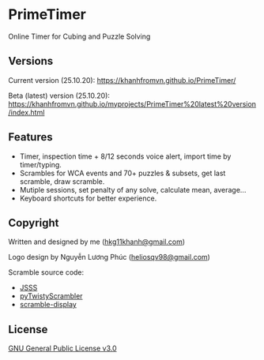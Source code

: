 # PrimeTimer
Online Timer for Cubing and Puzzle Solving

## Versions
Current version (25.10.20): https://khanhfromvn.github.io/PrimeTimer/

Beta (latest) version (25.10.20): https://khanhfromvn.github.io/myprojects/PrimeTimer%20latest%20version/index.html

## Features
* Timer, inspection time + 8/12 seconds voice alert, import time by timer/typing.
* Scrambles for WCA events and 70+ puzzles & subsets, get last scramble, draw scramble.
* Mutiple sessions, set penalty of any solve, calculate mean, average...
* Keyboard shortcuts for better experience.

## Copyright
Written and designed by me (hkg11khanh@gmail.com)

Logo design by Nguyễn Lương Phúc (heliosqv98@gmail.com)

Scramble source code:
* [JSSS](https://github.com/cubing/jsss)
* [pyTwistyScrambler](https://github.com/euphwes/pyTwistyScrambler)
* [scramble-display](https://github.com/cubing/scramble-display)

## License
[GNU General Public License v3.0](https://github.com/khanhfromvn/PrimeTimer/blob/master/LICENSE.md)

